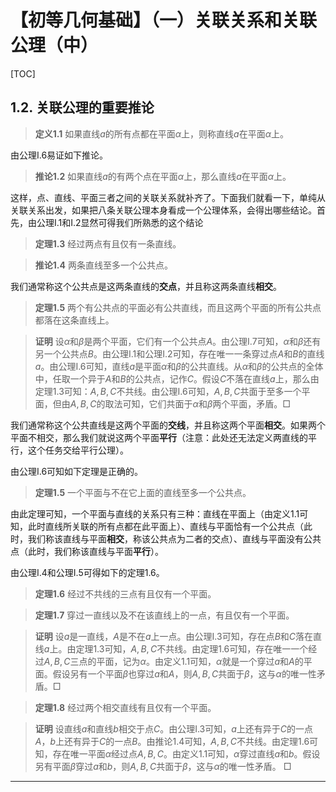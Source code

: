 # 【初等几何基础】（一）关联关系和关联公理（中）

[TOC]

## 1.2. 关联公理的重要推论

> **定义1.1** 如果直线$a$的所有点都在平面$\alpha$上，则称直线$a$在平面$\alpha$上。

由公理I.6易证如下推论。

> **推论1.2** 如果直线$a$的有两个点在平面$\alpha$上，那么直线$a$在平面$\alpha$上。

这样，点、直线、平面三者之间的关联关系就补齐了。下面我们就看一下，单纯从关联关系出发，如果把八条关联公理本身看成一个公理体系，会得出哪些结论。首先，由公理I.1和I.2显然可得我们所熟悉的这个结论

> **定理1.3** 经过两点有且仅有一条直线。

> **推论1.4** 两条直线至多一个公共点。

我们通常称这个公共点是这两条直线的**交点**，并且称这两条直线**相交**。

> **定理1.5** 两个有公共点的平面必有公共直线，而且这两个平面的所有公共点都落在这条直线上。

> **证明** 设$\alpha$和$\beta$是两个平面，它们有一个公共点$A$。由公理I.7可知，$\alpha$和$\beta$还有另一个公共点$B$。由公理I.1和公理I.2可知，存在唯一一条穿过点$A$和$B$的直线$a$。由公理I.6可知，直线$a$是平面$\alpha$和$\beta$的公共直线。从$\alpha$和$\beta$的公共点的全体中，任取一个异于$A$和$B$的公共点，记作$C$。假设$C$不落在直线$a$上，那么由定理1.3可知：$A,B,C$不共线。由公理I.6可知，$A,B,C$共面于至多一个平面，但由$A,B,C$的取法可知，它们共面于$\alpha$和$\beta$两个平面，矛盾。$\Box$

我们通常称这个公共直线是这两个平面的**交线**，并且称这两个平面**相交**。如果两个平面不相交，那么我们就说这两个平面**平行**（注意：此处还无法定义两直线的平行，这个任务交给平行公理）。

由公理I.6可知如下定理是正确的。

> **定理1.5** 一个平面与不在它上面的直线至多一个公共点。

由此定理可知，一个平面与直线的关系只有三种：直线在平面上（由定义1.1可知，此时直线所关联的所有点都在此平面上）、直线与平面恰有一个公共点（此时，我们称该直线与平面**相交**，称该公共点为二者的交点）、直线与平面没有公共点（此时，我们称该直线与平面**平行**）。

由公理I.4和公理I.5可得如下的定理1.6。

> **定理1.6** 经过不共线的三点有且仅有一个平面。

> **定理1.7** 穿过一直线以及不在该直线上的一点，有且仅有一个平面。

> **证明** 设$a$是一直线，$A$是不在$a$上一点。由公理I.3可知，存在点$B$和$C$落在直线$a$上。由定理1.3可知，$A,B,C$不共线。由定理1.6可知，存在唯一一个经过$A,B,C$三点的平面，记为$\alpha$。由定义1.1可知，$\alpha$就是一个穿过$a$和$A$的平面。假设另有一个平面$\beta$也穿过$a$和$A$，则$A,B,C$共面于$\beta$，这与$\alpha$的唯一性矛盾。$\Box$

> **定理1.8** 经过两个相交直线有且仅有一个平面。

> **证明** 设直线$a$和直线$b$相交于点$C$。由公理I.3可知，$a$上还有异于$C$的一点$A$，$b$上还有异于$C$的一点$B$。由推论1.4可知，$A,B,C$不共线。由定理1.6可知，存在唯一平面$\alpha$经过点$A,B,C$。由定义1.1可知，$\alpha$穿过直线$a$和$b$。假设另有平面$\beta$穿过$a$和$b$，则$A,B,C$共面于$\beta$，这与$\alpha$的唯一性矛盾。 $\Box$

---